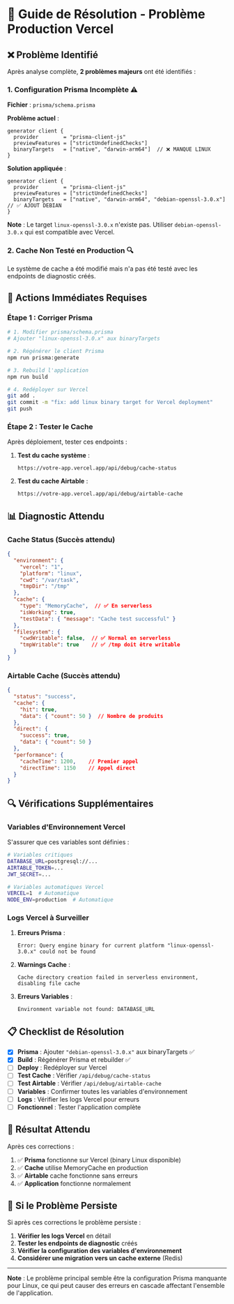 # 🚨 Guide de Résolution - Problème Production Vercel

## ❌ Problème Identifié

Après analyse complète, **2 problèmes majeurs** ont été identifiés :

### 1. Configuration Prisma Incomplète ⚠️

**Fichier** : `prisma/schema.prisma`

**Problème actuel** :
```prisma
generator client {
  provider        = "prisma-client-js"
  previewFeatures = ["strictUndefinedChecks"]
  binaryTargets   = ["native", "darwin-arm64"]  // ❌ MANQUE LINUX
}
```

**Solution appliquée** :
```prisma
generator client {
  provider        = "prisma-client-js"
  previewFeatures = ["strictUndefinedChecks"]
  binaryTargets   = ["native", "darwin-arm64", "debian-openssl-3.0.x"]  // ✅ AJOUT DEBIAN
}
```

**Note** : Le target `linux-openssl-3.0.x` n'existe pas. Utiliser `debian-openssl-3.0.x` qui est compatible avec Vercel.

### 2. Cache Non Testé en Production 🔍

Le système de cache a été modifié mais n'a pas été testé avec les endpoints de diagnostic créés.

## 🔧 Actions Immédiates Requises

### Étape 1 : Corriger Prisma

```bash
# 1. Modifier prisma/schema.prisma
# Ajouter "linux-openssl-3.0.x" aux binaryTargets

# 2. Régénérer le client Prisma
npm run prisma:generate

# 3. Rebuild l'application
npm run build

# 4. Redéployer sur Vercel
git add .
git commit -m "fix: add linux binary target for Vercel deployment"
git push
```

### Étape 2 : Tester le Cache

Après déploiement, tester ces endpoints :

1. **Test du cache système** :
   ```
   https://votre-app.vercel.app/api/debug/cache-status
   ```

2. **Test du cache Airtable** :
   ```
   https://votre-app.vercel.app/api/debug/airtable-cache
   ```

## 📊 Diagnostic Attendu

### Cache Status (Succès attendu)
```json
{
  "environment": {
    "vercel": "1",
    "platform": "linux",
    "cwd": "/var/task",
    "tmpDir": "/tmp"
  },
  "cache": {
    "type": "MemoryCache",  // ✅ En serverless
    "isWorking": true,
    "testData": { "message": "Cache test successful" }
  },
  "filesystem": {
    "cwdWritable": false,  // ✅ Normal en serverless
    "tmpWritable": true    // ✅ /tmp doit être writable
  }
}
```

### Airtable Cache (Succès attendu)
```json
{
  "status": "success",
  "cache": {
    "hit": true,
    "data": { "count": 50 }  // Nombre de produits
  },
  "direct": {
    "success": true,
    "data": { "count": 50 }
  },
  "performance": {
    "cacheTime": 1200,    // Premier appel
    "directTime": 1150    // Appel direct
  }
}
```

## 🔍 Vérifications Supplémentaires

### Variables d'Environnement Vercel

S'assurer que ces variables sont définies :

```bash
# Variables critiques
DATABASE_URL=postgresql://...
AIRTABLE_TOKEN=...
JWT_SECRET=...

# Variables automatiques Vercel
VERCEL=1  # Automatique
NODE_ENV=production  # Automatique
```

### Logs Vercel à Surveiller

1. **Erreurs Prisma** :
   ```
   Error: Query engine binary for current platform "linux-openssl-3.0.x" could not be found
   ```

2. **Warnings Cache** :
   ```
   Cache directory creation failed in serverless environment, disabling file cache
   ```

3. **Erreurs Variables** :
   ```
   Environment variable not found: DATABASE_URL
   ```

## 📋 Checklist de Résolution

- [x] **Prisma** : Ajouter `"debian-openssl-3.0.x"` aux binaryTargets ✅
- [x] **Build** : Régénérer Prisma et rebuilder ✅
- [ ] **Deploy** : Redéployer sur Vercel
- [ ] **Test Cache** : Vérifier `/api/debug/cache-status`
- [ ] **Test Airtable** : Vérifier `/api/debug/airtable-cache`
- [ ] **Variables** : Confirmer toutes les variables d'environnement
- [ ] **Logs** : Vérifier les logs Vercel pour erreurs
- [ ] **Fonctionnel** : Tester l'application complète

## 🎯 Résultat Attendu

Après ces corrections :

1. ✅ **Prisma** fonctionne sur Vercel (binary Linux disponible)
2. ✅ **Cache** utilise MemoryCache en production
3. ✅ **Airtable** cache fonctionne sans erreurs
4. ✅ **Application** fonctionne normalement

## 🚨 Si le Problème Persiste

Si après ces corrections le problème persiste :

1. **Vérifier les logs Vercel** en détail
2. **Tester les endpoints de diagnostic** créés
3. **Vérifier la configuration des variables d'environnement**
4. **Considérer une migration vers un cache externe** (Redis)

---

**Note** : Le problème principal semble être la configuration Prisma manquante pour Linux, ce qui peut causer des erreurs en cascade affectant l'ensemble de l'application.